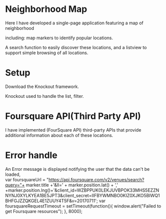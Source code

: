 # Neighborhood Map
  Here I have developed a single-page application featuring a map of neighborhood
  
including: map markers to identify popular locations.

A search function to easily discover these locations, and a listview to support simple browsing of all locations. 

# Setup
Download the Knockout framework. 

Knockout used to handle the list, filter.

# Foursquare API(Third Party API)
  I have implemented (FourSquare API) third-party APIs that provide additional information about each of these locations.
  
# Error handle
  An Error message is displayed notifying the user that the data can't be loaded,  
   var foursquareUrl = "https://api.foursquare.com/v2/venues/search?query="+ marker.title +'&ll=' + marker.position.lat() + ',' +marker.position.lng()+'&client_id=WZBPPUK0LEKJUVBPOK33MHS5EZZNNYNJ0XYLKYEA1BE5JPT3&client_secret=IIFBYWMNBO0KIZ0XJKO5BIWQ1BHFGJZZQKGEL4E1ZUUY4T5F&v=20170711';
    var foursquareRequestTimeout = setTimeout(function(){
        window.alert("Failed to get Foursquare resources");
    }, 8000);
